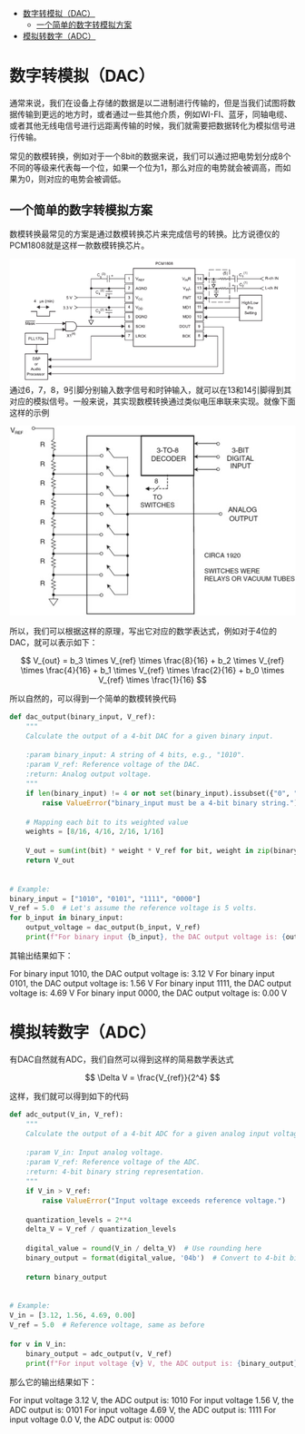- [数字转模拟（DAC）](#数字转模拟dac)
  - [一个简单的数字转模拟方案](#一个简单的数字转模拟方案)
- [模拟转数字（ADC）](#模拟转数字adc)


#  数字转模拟（DAC）

通常来说，我们在设备上存储的数据是以二进制进行传输的，但是当我们试图将数据传输到更远的地方时，或者通过一些其他介质，例如WI-FI、蓝牙，同轴电缆、或者其他无线电信号进行远距离传输的时候，我们就需要把数据转化为模拟信号进行传输。

常见的数模转换，例如对于一个8bit的数据来说，我们可以通过把电势划分成8个不同的等级来代表每一个位，如果一个位为1，那么对应的电势就会被调高，而如果为0，则对应的电势会被调低。

## 一个简单的数字转模拟方案

数模转换最常见的方案是通过数模转换芯片来完成信号的转换。比方说德仪的PCM1808就是这样一款数模转换芯片。

![在这里插入图片描述](./res/PCM1808.png#pic_center)
通过6，7，8，9引脚分别输入数字信号和时钟输入，就可以在13和14引脚得到其对应的模拟信号。一般来说，其实现数模转换通过类似电压串联来实现。就像下面这样的示例

![在这里插入图片描述](./res/dac説明.jpg#pic_center)

所以，我们可以根据这样的原理，写出它对应的数学表达式，例如对于4位的DAC，就可以表示如下：

$$
 V_{out} = b_3 \times V_{ref} \times \frac{8}{16} + b_2 \times V_{ref} \times \frac{4}{16} + b_1 \times V_{ref} \times \frac{2}{16} + b_0 \times V_{ref} \times \frac{1}{16} 
$$


所以自然的，可以得到一个简单的数模转换代码

```python
def dac_output(binary_input, V_ref):
    """
    Calculate the output of a 4-bit DAC for a given binary input.

    :param binary_input: A string of 4 bits, e.g., "1010".
    :param V_ref: Reference voltage of the DAC.
    :return: Analog output voltage.
    """
    if len(binary_input) != 4 or not set(binary_input).issubset({"0", "1"}):
        raise ValueError("binary_input must be a 4-bit binary string.")

    # Mapping each bit to its weighted value
    weights = [8/16, 4/16, 2/16, 1/16]

    V_out = sum(int(bit) * weight * V_ref for bit, weight in zip(binary_input, weights))
    return V_out


# Example:
binary_input = ["1010", "0101", "1111", "0000"]
V_ref = 5.0  # Let's assume the reference voltage is 5 volts.
for b_input in binary_input:
    output_voltage = dac_output(b_input, V_ref)
    print(f"For binary input {b_input}, the DAC output voltage is: {output_voltage:.2f} V")
```

其输出结果如下：

For binary input 1010, the DAC output voltage is: 3.12 V
For binary input 0101, the DAC output voltage is: 1.56 V
For binary input 1111, the DAC output voltage is: 4.69 V
For binary input 0000, the DAC output voltage is: 0.00 V

# 模拟转数字（ADC） 

有DAC自然就有ADC，我们自然可以得到这样的简易数学表达式

$$
\Delta V = \frac{V_{ref}}{2^4} 
$$

这样，我们就可以得到如下的代码

```python
def adc_output(V_in, V_ref):
    """
    Calculate the output of a 4-bit ADC for a given analog input voltage.

    :param V_in: Input analog voltage.
    :param V_ref: Reference voltage of the ADC.
    :return: 4-bit binary string representation.
    """
    if V_in > V_ref:
        raise ValueError("Input voltage exceeds reference voltage.")
    
    quantization_levels = 2**4
    delta_V = V_ref / quantization_levels
    
    digital_value = round(V_in / delta_V)  # Use rounding here
    binary_output = format(digital_value, '04b')  # Convert to 4-bit binary string
    
    return binary_output


# Example:
V_in = [3.12, 1.56, 4.69, 0.00]
V_ref = 5.0  # Reference voltage, same as before

for v in V_in:
    binary_output = adc_output(v, V_ref)
    print(f"For input voltage {v} V, the ADC output is: {binary_output}")
```


那么它的输出结果如下：

For input voltage 3.12 V, the ADC output is: 1010
For input voltage 1.56 V, the ADC output is: 0101
For input voltage 4.69 V, the ADC output is: 1111
For input voltage 0.0 V, the ADC output is: 0000




